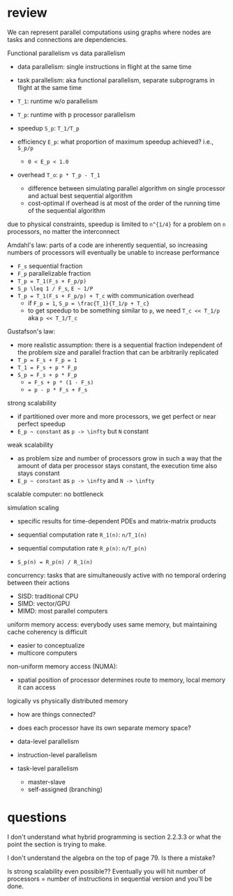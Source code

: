 # review

We can represent parallel computations using graphs where nodes are tasks and connections are dependencies.

Functional parallelism vs data parallelism
* data parallelism: single instructions in flight at the same time
* task parallelism: aka functional parallelism, separate subprograms in flight at the same time

* `T_1`: runtime w/o parallelism
* `T_p`: runtime with p processor parallelism
* speedup `S_p`: `T_1/T_p`
* efficiency `E_p`: what proportion of maximum speedup achieved? i.e., `S_p/p`
  * `0 < E_p < 1.0`
* overhead `T_o`: `p * T_p - T_1`
  * difference between simulating parallel algorithm on single processor and actual best sequential algorithm
  * cost-optimal if overhead is at most of the order of the running time of the sequential algorithm

due to physical constraints, speedup is limited to `n^{1/4}` for a problem on `n` processors, no matter the interconnect

Amdahl's law: parts of a code are inherently sequential, so increasing numbers of processors will eventually be unable to increase performance
* `F_s` sequential fraction
* `F_p` parallelizable fraction
* `T_p = T_1(F_s + F_p/p)`
* `S_p \leq 1 / F_s`, `E ~ 1/P`
* `T_p = T_1(F_s + F_p/p) + T_c` with communication overhead
  * if `F_p = 1`, `S_p = \frac{T_1}{T_1/p + T_c}`
  * to get speedup to be something similar to `p`, we need `T_c << T_1/p` aka `p << T_1/T_c`

Gustafson's law:
* more realistic assumption: there is a sequential fraction independent of the problem size and parallel fraction that can be arbitrarily replicated
* `T_p = F_s + F_p = 1`
* `T_1 = F_s + p * F_p`
* `S_p = F_s + p * F_p`
  * `= F_s + p * (1 - F_s)`
  * `= p - p * F_s + F_s`

strong scalability
* if partitioned over more and more processors, we get perfect or near perfect speedup
* `E_p ~ constant` as `p -> \infty` but `N` constant

weak scalability
* as problem size and number of processors grow in such a way that the amount of data per processor stays constant, the execution time also stays constant
* `E_p ~ constant` as `p -> \infty` and `N -> \infty`

scalable computer: no bottleneck

simulation scaling
* specific results for time-dependent PDEs and matrix-matrix products

* sequential computation rate `R_1(n)`: `n/T_1(n)`
* sequential computation rate `R_p(n)`: `n/T_p(n)`
* `S_p(n) = R_p(n) / R_1(n)`

concurrency: tasks that are simultaneously active with no temporal ordering between their actions

* SISD: traditional CPU
* SIMD: vector/GPU
* MIMD: most parallel computers

uniform memory access: everybody uses same memory, but maintaining cache coherency is difficult
* easier to conceptualize
* multicore computers

non-uniform memory access (NUMA):
* spatial position of processor determines route to memory, local memory it can access

logically vs physically distributed memory
* how are things connected?
* does each processor have its own separate memory space?

* data-level parallelism
* instruction-level parallelism
* task-level parallelism
  * master-slave
  * self-assigned (branching)

# questions

I don't understand what hybrid programming is section 2.2.3.3 or what the point the section is trying to make.

I don't understand the algebra on the top of page 79.
Is there a mistake?

Is strong scalability even possible??
Eventually you will hit number of processors = number of instructions in sequential version and you'll be done.
